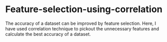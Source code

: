 # Feature-selection-using-correlation
The accuracy of a dataset can be improved by feature selection. Here, I have used correlation technique to pickout the unnecessary features and calculate the best accuracy of a dataset.
